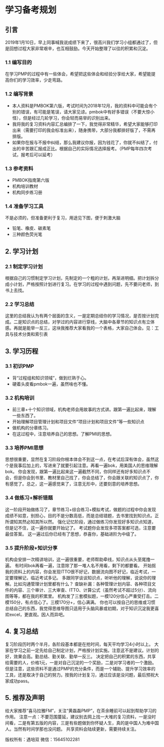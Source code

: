 # 学习备考规划

## 引言
2019年1月10日，早上同事喊我说成绩下来了，很高兴我们学习小组都通过了，但是回想过程大家非常艰辛，也互相鼓励。今天开始整理了以往的积累和沉淀。
### 1.1	编写目的
在学习PMP的过程中有一些体会，希望把这些体会和经验分享给大家，希望能提高你们的学习效率，少走弯路。
### 1.2	编写背景
* 本人资料是PMBOK第六版，考试时间为2018年12月，我的资料中可能会有个别的错误，有可能是笔误，请大家见谅。pmbok中有好多错误（不要大惊小怪），但是经过几轮学习，你会轻而易举的识别出来。
* 我将我的复习资料内容汇总编排了一下，我觉得非常精华，希望大家能够打印出来（需要打印的我会标准出来），随身携带，大部分我都排好版了，不需再排版。
* 如果你在报与不报中纠结，那么我建议你报，因为钱花了，你就不纠结了，付出的辛苦跟汇报成正比。根据自己的实际情况选择报考。（PMP每年四次考试，报考后可以延考）
### 1.3	参考资料
* PMBOK指南第六版
* 机构培训教材
* 机构同步练习册
### 1.4	准备学习工具
不是必须的，但准备更利于复习，用途见下图，便于刺激大脑
* 铅笔、橡皮、碳素笔
* 三种颜色荧光笔
 
 
## 2.	学习计划
### 2.1	制定学习计划
根据自己的习惯制定学习计划，先制定的一个粗的计划，再渐进明细。把计划拆分成小计划，严格按照计划进行复习。在学习的过程中遇到问题，先不要问老师，到书上去找。
### 2.2	学习总结
这里的总结我认为有两个层面的含义，一是定期总结你的学习情况，是否按计划完成。二是知识点的总结，对学过的内容进行穿线，大脑中各章节的知识点有立体感。再就是能举一反三，这块我推荐大家看我的一个表格，大家自己体会。见：工具与技术分类和索引表

## 3.	学习历程
### 3.1	初识PMP
* 背“过程组和知识领域”，做到烂熟于心。
* 硬着头皮看pmbok一遍，虽然啥也不懂。
### 3.2	机构培训
* 前三章+十个知识领域，机构老师会用故事的方式讲。跟第一遍比起来，理解一些东西了。
* 开始理解项目管理计划和项目文件“项目计划和项目文件”等一些知识点
* 做机构的分章练习。
* 在这过程中，注意培养自己的思想。了解PMI的思想。
### 3.3	培养PMI思想
思想很重要，显然在复习阶段你根本体会不到这一点，在考试后深有体会，虽然这个是我事后加上的，写进来了就要引起注意。再看一遍bok，用美国人的思维理解bok。
你会发现，跟第一遍比起来这一遍截然不同，你同样还有好多知识点不会，但是你会到书里、教材里自己找了，你会总结了，你会跟关联的知识点了，你有感觉了。总之，这一遍感觉来了，注意无形中，还要刻意的培养思想。
### 3.4	做练习+解析错题
这一阶段开始做练习了，章节练习+综合练习+模拟考试，做题的过程中你会发现成绩不如意，别担心，目的不是分数高低，而是总结错题，去书里找到知识点。正所谓知其然必知其所以然。
强化记忆阶段，通过做练习你发现好多知识点知道，但是记不住，这一遍你就要开始记了。
考试题你会发现多项答案都可选，注意要最佳答案。
这一遍过后你已经有了思想，恭喜你，基础进阶为中级了。
### 3.5	提升阶段+知识分享
机构会安排一次精讲培训，这一遍很重要，老师帮助牵线，知识点从头至尾撸一遍。
有时间bok再看一遍，注意除了那一堆人名不用看，剩下的都要看。
开始抠我的资料上的内容，你会发现ITTO很不好记，数据流向图不好记，临近考试，一定要理解记，临近考试多记。
多跟同学谈谈知识点，听听他的理解，说说你的理解。比如沟通管理计划里都有什么？
查缺补漏：各种管理计划内容、各种项目文件的内容、三个审计、三大审查、ITTO、计算公式（虽然考试不超过5分）、流向图等等，都在我的积累里。
机构发了三套模拟题，一模120分信心严重受打击。二模150分，有点信心了。三模170分+，信心满满。
你也可以按自己的思维或习惯总结自己的东西，我觉得思维导图只适用于头脑风暴或初期，对于知识沉淀我更喜欢excel，更直观。因人而异吧。

## 4.	复习总结
复习阶段历时两个半月，各阶段基本都是在抢时间，每天平均学习4小时以上。
大家在学习之前一定先给自己制定计划，严格按计划实施。注意这不是建议。计划的好，效果会高。勤总结、勤关联、勤举一反三。
决定把自己的积累的东西，共享给需要的人，价格1元，一是对自己沉淀的一个奖励，二是对学习者的一个激励。但是注意，这些资料不是通过PMP的充分条件，而是一个辅助、提升学习效率的工具，还是取决于自己的努力。按我的计划复习，通过应该是没问题，最后预祝大家成功pass。

## 5.	推荐及声明
给大家推荐“喜马拉雅FM”，关注“黄磊磊PMP”，在茶余睡前可以起到帮助学习的作用。
注意一点：不要范围蔓延，建议别去网上找一大堆的复习资料，一是没时间看，二是有第五版的内容，三是有些题做到你怀疑人生，真的是中国人为难中国人。当然有时间学那也没问题。
共享资料会陆续更新，需要持续关注。


版权所有：遇培双
微信：15645102281
